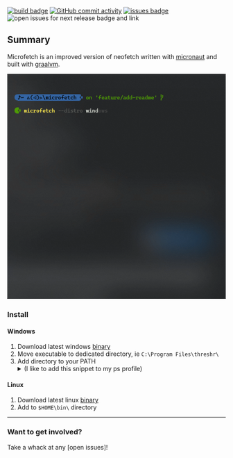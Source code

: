 [![build badge]][build link]
[![GitHub commit activity]][commit frequency] [![issues badge]][open issues link] ![open issues for next release badge and link]


## Summary

Microfetch is an improved version of neofetch written with [micronaut] and built with [graalvm].

![WindowsTerminal_CdOxKQxCBf.gif](src/docs/WindowsTerminal_CdOxKQxCBf.gif)


### Install

#### Windows


<ol>
    <li>Download latest windows <a href="https://github.com/Jonathan-Zollinger/Microfetch/releases/latest">binary</a></li>
    <li>Move executable to dedicated directory, ie <code>C:\Program Files\threshr\</code></li>
    <li>Add directory to your PATH <details><summary>(I like to add this snippet to my ps profile)</summary>

Assuming you've added the microfetch binary to `C:\Program Files\microfetch\`,

```PowerShell
"C:\Program Files\microfetch\" |
if ( ! ($env:Path -like "*$_*" ) ) {
    $env:Path = "$( $env:Path ); $_"
}
```

</details></li></ol>

#### Linux
<ol>
        <li>Download latest linux <a href="https://github.com/Jonathan-Zollinger/Microfetch/releases/latest">binary</a></li>
        <li>Add to <code>$HOME\bin\</code> directory</li>
</ol>

___

### Want to get involved?

Take a whack at any [open issues]!


[build badge]:https://img.shields.io/github/actions/workflow/status/Jonathan-Zollinger/Microfetch/test-changes.yml?style=for-the-badge&logo=github&label=Gradle%20Build&link=https%3A%2F%2Fgithub.com%2FJonathan-Zollinger%2FMicrofetch%2Factions%20build-status%20
[build link]:https://github.com/Jonathan-Zollinger/Microfetch/actions/workflows/test-changes.yml
[issues badge]:https://img.shields.io/github/issues/jonathan-zollinger/microfetch?style=for-the-badge
[open issues link]:https://github.com/Jonathan-Zollinger/Microfetch/issues"open-issues"
[open issues for next release badge and link]:https://img.shields.io/github/milestones/issues-open/jonathan-zollinger/microfetch/1?style=for-the-badge&label=remaining%20issues%20for%20release%20v0.0.1&link=https%3A%2F%2Fgithub.com%2FJonathan-Zollinger%2Fmicrofetch%2Fmilestones
[download link]:https://github.com/Jonathan-Zollinger/Microfetch/archive/refs/heads/main.zip
[license]:https://img.shields.io/github/license/Jonathan-Zollinger/Microfetch?style=for-the-badge"GPL-3-License"
[//]: # ([license file]:LICENSE)
[GitHub commit activity]:https://img.shields.io/github/commit-activity/w/jonathan-zollinger/microfetch?style=for-the-badge
[commit frequency]:https://github.com/Jonathan-Zollinger/Microfetch/graphs/code-frequency
[micronaut]:https://micronaut.io/
[graalvm]:https://micronaut.io/2019/04/26/micronaut-and-graalvm-the-ultimate-recipe-for-fast-lightweight-powerful-apps/
